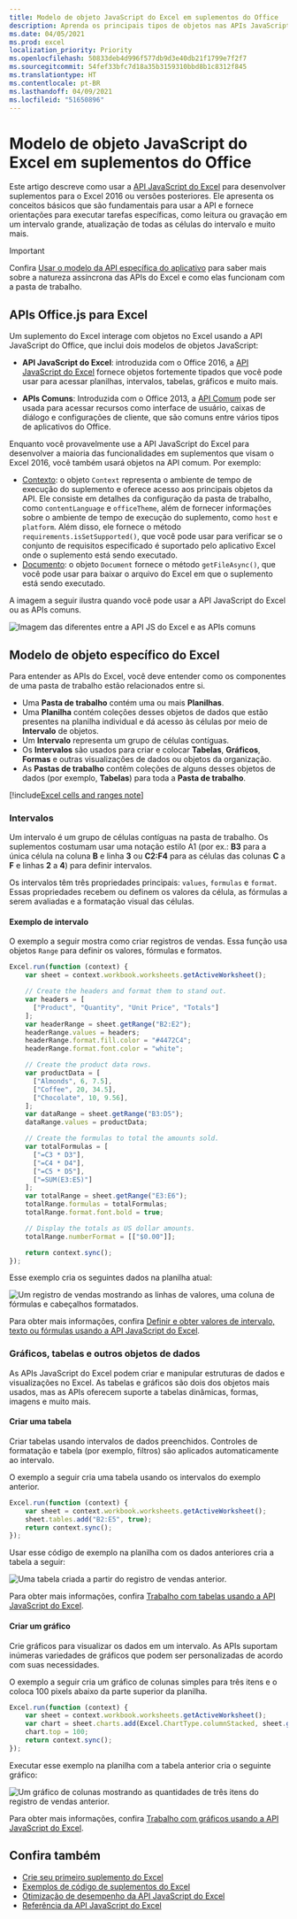 ```yaml
---
title: Modelo de objeto JavaScript do Excel em suplementos do Office
description: Aprenda os principais tipos de objetos nas APIs JavaScript do Excel e como usá-los para criar suplementos para o Excel.
ms.date: 04/05/2021
ms.prod: excel
localization_priority: Priority
ms.openlocfilehash: 50833deb4d996f577db9d3e40db21f1799e7f2f7
ms.sourcegitcommit: 54fef33bfc7d18a35b3159310bbd8b1c8312f845
ms.translationtype: HT
ms.contentlocale: pt-BR
ms.lasthandoff: 04/09/2021
ms.locfileid: "51650896"
---
```

# <a name="excel-javascript-object-model-in-office-add-ins"></a>Modelo de objeto JavaScript do Excel em suplementos do Office

Este artigo descreve como usar a [API JavaScript do Excel](../reference/overview/excel-add-ins-reference-overview.md) para desenvolver suplementos para o Excel 2016 ou versões posteriores. Ele apresenta os conceitos básicos que são fundamentais para usar a API e fornece orientações para executar tarefas específicas, como leitura ou gravação em um intervalo grande, atualização de todas as células do intervalo e muito mais.

> [!IMPORTANT]
> Confira [Usar o modelo da API específica do aplicativo](../develop/application-specific-api-model.md) para saber mais sobre a natureza assíncrona das APIs do Excel e como elas funcionam com a pasta de trabalho.  

## <a name="officejs-apis-for-excel"></a>APIs Office.js para Excel

Um suplemento do Excel interage com objetos no Excel usando a API JavaScript do Office, que inclui dois modelos de objetos JavaScript:

* **API JavaScript do Excel**: introduzida com o Office 2016, a [API JavaScript do Excel](../reference/overview/excel-add-ins-reference-overview.md) fornece objetos fortemente tipados que você pode usar para acessar planilhas, intervalos, tabelas, gráficos e muito mais.

* **APIs Comuns**: Introduzida com o Office 2013, a [API Comum](/javascript/api/office) pode ser usada para acessar recursos como interface de usuário, caixas de diálogo e configurações de cliente, que são comuns entre vários tipos de aplicativos do Office.

Enquanto você provavelmente use a API JavaScript do Excel para desenvolver a maioria das funcionalidades em suplementos que visam o Excel 2016, você também usará objetos na API comum. Por exemplo:

* [Contexto](/javascript/api/office/office.context): o objeto `Context` representa o ambiente de tempo de execução do suplemento e oferece acesso aos principais objetos da API. Ele consiste em detalhes da configuração da pasta de trabalho, como `contentLanguage` e `officeTheme`, além de fornecer informações sobre o ambiente de tempo de execução do suplemento, como `host` e `platform`. Além disso, ele fornece o método `requirements.isSetSupported()`, que você pode usar para verificar se o conjunto de requisitos especificado é suportado pelo aplicativo Excel onde o suplemento está sendo executado.
* [Documento](/javascript/api/office/office.document): o objeto `Document` fornece o método `getFileAsync()`, que você pode usar para baixar o arquivo do Excel em que o suplemento está sendo executado.

A imagem a seguir ilustra quando você pode usar a API JavaScript do Excel ou as APIs comuns.

![Imagem das diferentes entre a API JS do Excel e as APIs comuns](../images/excel-js-api-common-api.png)

## <a name="excel-specific-object-model"></a>Modelo de objeto específico do Excel

Para entender as APIs do Excel, você deve entender como os componentes de uma pasta de trabalho estão relacionados entre si.

* Uma **Pasta de trabalho** contém uma ou mais **Planilhas**.
* Uma **Planilha** contém coleções desses objetos de dados que estão presentes na planilha individual e dá acesso às células por meio de **Intervalo** de objetos.
* Um **Intervalo** representa um grupo de células contíguas.
* Os **Intervalos** são usados para criar e colocar **Tabelas**, **Gráficos**, **Formas** e outras visualizações de dados ou objetos da organização.
* As **Pastas de trabalho** contêm coleções de alguns desses objetos de dados (por exemplo, **Tabelas**) para toda a **Pasta de trabalho**.

[!include[Excel cells and ranges note](../includes/note-excel-cells-and-ranges.md)]

### <a name="ranges"></a>Intervalos

Um intervalo é um grupo de células contíguas na pasta de trabalho. Os suplementos costumam usar uma notação estilo A1 (por ex.: **B3** para a única célula na coluna **B** e linha **3** ou **C2:F4** para as células das colunas **C** a **F** e linhas **2** a **4**) para definir intervalos.

Os intervalos têm três propriedades principais: `values`, `formulas` e `format`. Essas propriedades recebem ou definem os valores da célula, as fórmulas a serem avaliadas e a formatação visual das células.

#### <a name="range-sample"></a>Exemplo de intervalo

O exemplo a seguir mostra como criar registros de vendas. Essa função usa objetos `Range` para definir os valores, fórmulas e formatos.

```js
Excel.run(function (context) {
    var sheet = context.workbook.worksheets.getActiveWorksheet();

    // Create the headers and format them to stand out.
    var headers = [
      ["Product", "Quantity", "Unit Price", "Totals"]
    ];
    var headerRange = sheet.getRange("B2:E2");
    headerRange.values = headers;
    headerRange.format.fill.color = "#4472C4";
    headerRange.format.font.color = "white";

    // Create the product data rows.
    var productData = [
      ["Almonds", 6, 7.5],
      ["Coffee", 20, 34.5],
      ["Chocolate", 10, 9.56],
    ];
    var dataRange = sheet.getRange("B3:D5");
    dataRange.values = productData;

    // Create the formulas to total the amounts sold.
    var totalFormulas = [
      ["=C3 * D3"],
      ["=C4 * D4"],
      ["=C5 * D5"],
      ["=SUM(E3:E5)"]
    ];
    var totalRange = sheet.getRange("E3:E6");
    totalRange.formulas = totalFormulas;
    totalRange.format.font.bold = true;

    // Display the totals as US dollar amounts.
    totalRange.numberFormat = [["$0.00"]];

    return context.sync();
});
```

Esse exemplo cria os seguintes dados na planilha atual:

![Um registro de vendas mostrando as linhas de valores, uma coluna de fórmulas e cabeçalhos formatados.](../images/excel-overview-range-sample.png)

Para obter mais informações, confira [Definir e obter valores de intervalo, texto ou fórmulas usando a API JavaScript do Excel](excel-add-ins-ranges-set-get-values.md).

### <a name="charts-tables-and-other-data-objects"></a>Gráficos, tabelas e outros objetos de dados

As APIs JavaScript do Excel podem criar e manipular estruturas de dados e visualizações no Excel. As tabelas e gráficos são dois dos objetos mais usados, mas as APIs oferecem suporte a tabelas dinâmicas, formas, imagens e muito mais.

#### <a name="creating-a-table"></a>Criar uma tabela

Criar tabelas usando intervalos de dados preenchidos. Controles de formatação e tabela (por exemplo, filtros) são aplicados automaticamente ao intervalo.

O exemplo a seguir cria uma tabela usando os intervalos do exemplo anterior.

```js
Excel.run(function (context) {
    var sheet = context.workbook.worksheets.getActiveWorksheet();
    sheet.tables.add("B2:E5", true);
    return context.sync();
});
```

Usar esse código de exemplo na planilha com os dados anteriores cria a tabela a seguir:

![Uma tabela criada a partir do registro de vendas anterior.](../images/excel-overview-table-sample.png)

Para obter mais informações, confira [Trabalho com tabelas usando a API JavaScript do Excel](excel-add-ins-tables.md).

#### <a name="creating-a-chart"></a>Criar um gráfico

Crie gráficos para visualizar os dados em um intervalo. As APIs suportam inúmeras variedades de gráficos que podem ser personalizadas de acordo com suas necessidades.

O exemplo a seguir cria um gráfico de colunas simples para três itens e o coloca 100 pixels abaixo da parte superior da planilha.

```js
Excel.run(function (context) {
    var sheet = context.workbook.worksheets.getActiveWorksheet();
    var chart = sheet.charts.add(Excel.ChartType.columnStacked, sheet.getRange("B3:C5"));
    chart.top = 100;
    return context.sync();
});
```

Executar esse exemplo na planilha com a tabela anterior cria o seguinte gráfico:

![Um gráfico de colunas mostrando as quantidades de três itens do registro de vendas anterior.](../images/excel-overview-chart-sample.png)

Para obter mais informações, confira [Trabalho com gráficos usando a API JavaScript do Excel](excel-add-ins-charts.md).

## <a name="see-also"></a>Confira também

* [Crie seu primeiro suplemento do Excel](../quickstarts/excel-quickstart-jquery.md)
* [Exemplos de código de suplementos do Excel](https://developer.microsoft.com/office/gallery/?filterBy=Samples,Excel)
* [Otimização de desempenho da API JavaScript do Excel](../excel/performance.md)
* [Referência da API JavaScript do Excel](../reference/overview/excel-add-ins-reference-overview.md)
